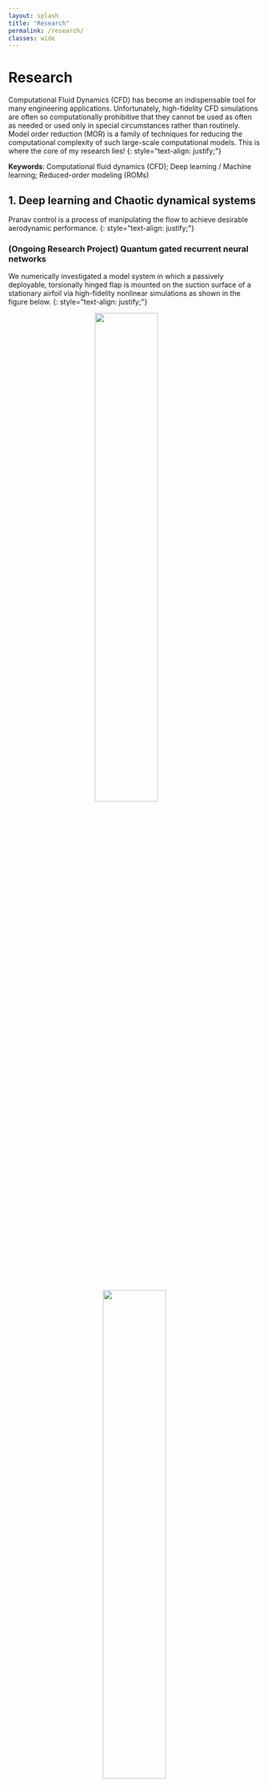 ```yaml
---
layout: splash
title: "Research"
permalink: /research/
classes: wide
---
```


# Research
Computational Fluid Dynamics (CFD) has become an indispensable tool for many engineering applications. Unfortunately, high-fidelity CFD simulations are often so computationally prohibitive that they cannot be used as often as needed or used only in special circumstances rather than routinely. Model order reduction (MOR) is a family of techniques for reducing the computational complexity of such large-scale computational models. This is where the core of my research lies!
{: style="text-align: justify;"}

**Keywords**: Computational fluid dynamics (CFD); Deep learning / Machine learning; Reduced-order modeling (ROMs)  

## 1. Deep learning and Chaotic dynamical systems
Pranav control is a process of manipulating the flow to achieve desirable aerodynamic performance.
{: style="text-align: justify;"}

### (Ongoing Research Project) Quantum gated recurrent neural networks  

We numerically investigated a model system in which a passively deployable, torsionally hinged flap is mounted on the suction surface of a stationary airfoil via high-fidelity nonlinear simulations as shown in the figure below.
{: style="text-align: justify;"}

<center><p float="center">
  <img src="/assets/images/QuantumVc.png" width="50%" /> &nbsp; &nbsp; &nbsp; &nbsp;
  <img src="/assets/images/l63_expdivLR.gif" width="50%" />
</p></center>

### Classical gated recurrent neural networks - An autonomous dynamical system

We are currently designing an active flow control counterpart of the above-mentioned passive flow control strategy for further augmenting the airfoil lift.
{: style="text-align: justify;"}

<center><p float="center">
  <img src="/assets/images/ClassicalGRNN.png" width="40%" /> &nbsp; &nbsp; &nbsp; &nbsp;
  <img src="/assets/images/l96_web.gif" width="57%" />
</p></center>

## 2. Deep learning and Reduced order models (ROMs)

More details about this work can be found [[here]](https://arxiv.org/pdf/1912.10553).
{: style="text-align: justify;"}

### State estimation using deep learning - Leveraging reduced order models (ROMs)  
More details about this work can be found [[here]](https://arxiv.org/pdf/1912.10553).
{: style="text-align: justify;"}

<center><p float="center">
  <img src="/assets/images/JCP.gif" width="100%" />
</p></center>

### Deep learning based effecient data-driven reduced-order model (ROMs) for temporal evolution
Recently, deep convolutional autoencoders have been used to construct nonlinear manifolds for model order reduction. 
{: style="text-align: justify;"}

<center><p float="center">
  <img src="/assets/images/LabelCylinder_f.gif" width="40%" />
</p></center>


## 3. Unmanned Aerial Vehicles
Traditional ROM approaches cannot be expected to efficiently provide good approximations.
{: style="text-align: justify;"}

<center><p float="center">
  <img src="/assets/images/step.png" width="50%" /> &nbsp; &nbsp; &nbsp; &nbsp;
  <img src="/assets/images/combustion.png" width="33%" />
</p></center>

<br/>

# Selected Course Projects

## 1. Pattern recognition in fluid dynamics using deep convolutional autoencoders
We developed a nonlinear modal decomposition framework for accurately representing transient fluid flows where traditional techniques perform poorly. 
{: style="text-align: justify;"}

<center><p float="center">
  <img src="/assets/images/cae.png" width="60%" />
</p></center>

## 2. Aeroacoustics of vortex shedding about a stalled airfoil
The Ffowcs Williams-Hawkings (FWH) equation for predicting acoustic pressure was numerically solved using the Farassat Formulation 1A. 
{: style="text-align: justify;"}

<center><p float="center">
  <img src="/assets/images/caevs.png" width="30%" /> &nbsp; &nbsp; &nbsp; &nbsp;
  <img src="/assets/images/directivity.png" width="30%" />
</p></center>

## 3. Shock induced flow separation control using vortex generators
Shock induced flow separation during transonic flow conditions decreases the aerodynamic performance of the wing.
{: style="text-align: justify;"}

<center><p float="center">
  <img src="/assets/images/mesh.png" width="30%" /> &nbsp; &nbsp; &nbsp; &nbsp;
  <img src="/assets/images/cpfluent.png" width="30%" /> &nbsp; &nbsp; &nbsp; &nbsp;
  <img src="/assets/images/ansys.png" width="70%" />
</p></center>



